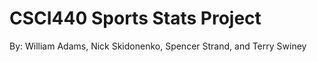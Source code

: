 # CSCI440 Sports Stats Project
By: William Adams, Nick Skidonenko, Spencer Strand, and Terry Swiney

